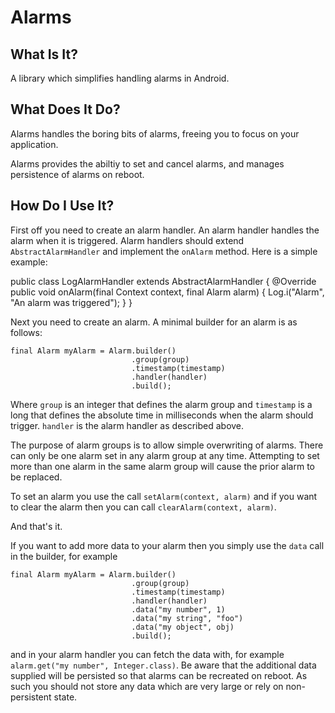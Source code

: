 Alarms
======

What Is It?
-----------

A library which simplifies handling alarms in Android.

What Does It Do?
----------------

Alarms handles the boring bits of alarms, freeing you to focus on your application.

Alarms provides the abiltiy to set and cancel alarms, and manages persistence of alarms on reboot.


How Do I Use It?
----------------

First off you need to create an alarm handler.  An alarm handler handles the alarm when it is triggered.  Alarm handlers should extend `AbstractAlarmHandler` and implement the `onAlarm` method.  Here is a simple example:

public class LogAlarmHandler extends AbstractAlarmHandler
{
  @Override
  public void onAlarm(final Context context, final Alarm alarm)
  {
    Log.i("Alarm", "An alarm was triggered");
  }
}

Next you need to create an alarm.  A minimal builder for an alarm is as follows:

    final Alarm myAlarm = Alarm.builder()
                               .group(group)
                               .timestamp(timestamp)
                               .handler(handler)
                               .build();

Where `group` is an integer that defines the alarm group and `timestamp` is a long that defines the absolute time in milliseconds when the alarm should trigger.  `handler` is the alarm handler as described above.

The purpose of alarm groups is to allow simple overwriting of alarms.  There can only be one alarm set in any alarm group at any time.  Attempting to set more than one alarm in the same alarm group will cause the prior alarm to be replaced.

To set an alarm you use the call `setAlarm(context, alarm)` and if you want to clear the alarm then you can call `clearAlarm(context, alarm)`.

And that's it.

If you want to add more data to your alarm then you simply use the `data` call in the builder, for example

    final Alarm myAlarm = Alarm.builder()
                               .group(group)
                               .timestamp(timestamp)
                               .handler(handler)
                               .data("my number", 1)
                               .data("my string", "foo")
                               .data("my object", obj)
                               .build();

and in your alarm handler you can fetch the data with, for example `alarm.get("my number", Integer.class)`.  Be aware that the additional data supplied will be persisted so that alarms can be recreated on reboot.  As such you should not store any data which are very large or rely on non-persistent state.
